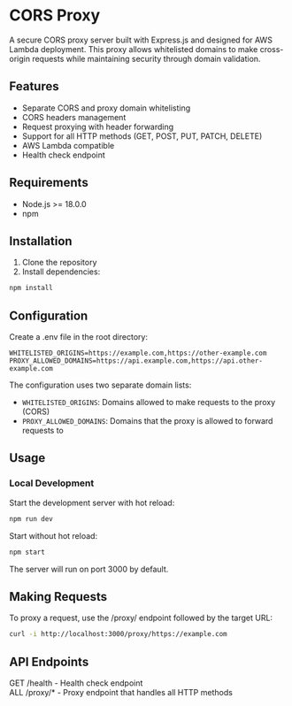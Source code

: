 # CORS Proxy

A secure CORS proxy server built with Express.js and designed for AWS Lambda deployment. This proxy allows whitelisted domains to make cross-origin requests while maintaining security through domain validation.

## Features

- Separate CORS and proxy domain whitelisting
- CORS headers management
- Request proxying with header forwarding
- Support for all HTTP methods (GET, POST, PUT, PATCH, DELETE)
- AWS Lambda compatible
- Health check endpoint

## Requirements

- Node.js >= 18.0.0
- npm

## Installation

1. Clone the repository
2. Install dependencies:
```sh
npm install
```

## Configuration
Create a .env file in the root directory:

```
WHITELISTED_ORIGINS=https://example.com,https://other-example.com
PROXY_ALLOWED_DOMAINS=https://api.example.com,https://api.other-example.com
```

The configuration uses two separate domain lists:
- `WHITELISTED_ORIGINS`: Domains allowed to make requests to the proxy (CORS)
- `PROXY_ALLOWED_DOMAINS`: Domains that the proxy is allowed to forward requests to

## Usage
### Local Development
Start the development server with hot reload:

```sh
npm run dev
```

Start without hot reload:

```sh
npm start
```

The server will run on port 3000 by default.

## Making Requests
To proxy a request, use the /proxy/ endpoint followed by the target URL:

```sh
curl -i http://localhost:3000/proxy/https://example.com
```

## API Endpoints
GET /health - Health check endpoint  
ALL /proxy/* - Proxy endpoint that handles all HTTP methods
